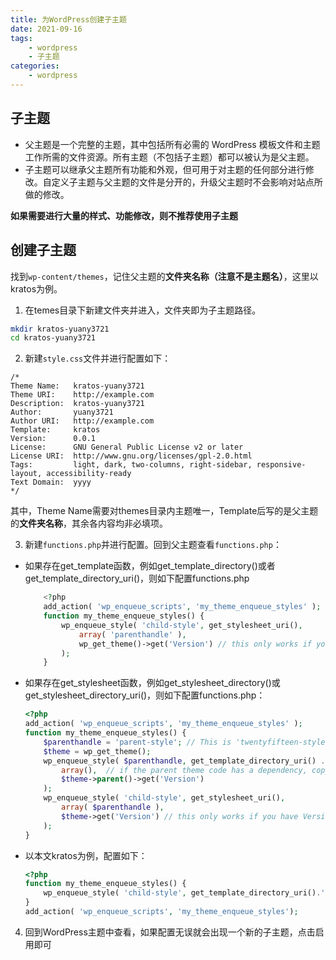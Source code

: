 ```yaml
---
title: 为WordPress创建子主题
date: 2021-09-16
tags: 
    - wordpress
    - 子主题
categories: 
    - wordpress
---
```

## 子主题

-  父主题是一个完整的主题，其中包括所有必需的 WordPress 模板文件和主题工作所需的文件资源。所有主题（不包括子主题）都可以被认为是父主题。
- 子主题可以继承父主题所有功能和外观，但可用于对主题的任何部分进行修改。自定义子主题与父主题的文件是分开的，升级父主题时不会影响对站点所做的修改。

**如果需要进行大量的样式、功能修改，则不推荐使用子主题**

## 创建子主题

找到`wp-content/themes`，记住父主题的**文件夹名称（注意不是主题名）**，这里以kratos为例。

1.   在temes目录下新建文件夹并进入，文件夹即为子主题路径。

```bash
mkdir kratos-yuany3721
cd kratos-yuany3721
```

2.   新建`style.css`文件并进行配置如下：
```
/*
Theme Name:   kratos-yuany3721
Theme URI:    http://example.com
Description:  kratos-yuany3721
Author:       yuany3721
Author URI:   http://example.com
Template:     kratos
Version:      0.0.1
License:      GNU General Public License v2 or later
License URI:  http://www.gnu.org/licenses/gpl-2.0.html
Tags:         light, dark, two-columns, right-sidebar, responsive-layout, accessibility-ready
Text Domain:  yyyy
*/
```
其中，Theme Name需要对themes目录内主题唯一，Template后写的是父主题的**文件夹名称**，其余各内容均非必填项。

3.   新建`functions.php`并进行配置。回到父主题查看`functions.php`：

- 如果存在get_template函数，例如get_template_directory()或者get_template_directory_uri()，则如下配置functions.php

    ```php
        <?php
        add_action( 'wp_enqueue_scripts', 'my_theme_enqueue_styles' );
        function my_theme_enqueue_styles() {
            wp_enqueue_style( 'child-style', get_stylesheet_uri(),
                array( 'parenthandle' ), 
                wp_get_theme()->get('Version') // this only works if you have Version in the style header
            );
        }
    ```

- 如果存在get_stylesheet函数，例如get_stylesheet_directory()或get_stylesheet_directory_uri()，则如下配置functions.php：

    ```php
    <?php
    add_action( 'wp_enqueue_scripts', 'my_theme_enqueue_styles' );
    function my_theme_enqueue_styles() {
        $parenthandle = 'parent-style'; // This is 'twentyfifteen-style' for the Twenty Fifteen theme.
        $theme = wp_get_theme();
        wp_enqueue_style( $parenthandle, get_template_directory_uri() . '/style.css', 
            array(),  // if the parent theme code has a dependency, copy it to here
            $theme->parent()->get('Version')
        );
        wp_enqueue_style( 'child-style', get_stylesheet_uri(),
            array( $parenthandle ),
            $theme->get('Version') // this only works if you have Version in the style header
        );
    }
    ```
- 以本文kratos为例，配置如下：
    ```php
    <?php
    function my_theme_enqueue_styles() {
        wp_enqueue_style( 'child-style', get_template_directory_uri().'/style.css' );
    }
    add_action( 'wp_enqueue_scripts', 'my_theme_enqueue_styles');
    ```
4.   回到WordPress主题中查看，如果配置无误就会出现一个新的子主题，点击启用即可
